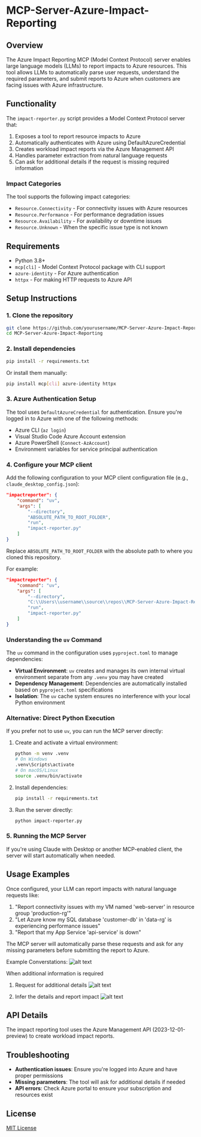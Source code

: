 # MCP-Server-Azure-Impact-Reporting

## Overview
The Azure Impact Reporting MCP (Model Context Protocol) server enables large language models (LLMs) to report impacts to Azure resources. This tool allows LLMs to automatically parse user requests, understand the required parameters, and submit reports to Azure when customers are facing issues with Azure infrastructure.

## Functionality
The `impact-reporter.py` script provides a Model Context Protocol server that:

1. Exposes a tool to report resource impacts to Azure
2. Automatically authenticates with Azure using DefaultAzureCredential
3. Creates workload impact reports via the Azure Management API
4. Handles parameter extraction from natural language requests
5. Can ask for additional details if the request is missing required information

### Impact Categories
The tool supports the following impact categories:
- `Resource.Connectivity` - For connectivity issues with Azure resources
- `Resource.Performance` - For performance degradation issues
- `Resource.Availability` - For availability or downtime issues
- `Resource.Unknown` - When the specific issue type is not known

## Requirements
- Python 3.8+
- `mcp[cli]` - Model Context Protocol package with CLI support
- `azure-identity` - For Azure authentication
- `httpx` - For making HTTP requests to Azure API

## Setup Instructions

### 1. Clone the repository
```bash
git clone https://github.com/yourusername/MCP-Server-Azure-Impact-Reporting.git
cd MCP-Server-Azure-Impact-Reporting
```

### 2. Install dependencies
```bash
pip install -r requirements.txt
```
Or install them manually:
```bash
pip install mcp[cli] azure-identity httpx
```

### 3. Azure Authentication Setup
The tool uses `DefaultAzureCredential` for authentication. Ensure you're logged in to Azure with one of the following methods:
- Azure CLI (`az login`)
- Visual Studio Code Azure Account extension
- Azure PowerShell (`Connect-AzAccount`)
- Environment variables for service principal authentication

### 4. Configure your MCP client
Add the following configuration to your MCP client configuration file (e.g., `claude_desktop_config.json`):

```json
"impactreporter": {
    "command": "uv",
    "args": [
        "--directory",
        "ABSOLUTE_PATH_TO_ROOT_FOLDER",
        "run",
        "impact-reporter.py"
    ]
}
```

Replace `ABSOLUTE_PATH_TO_ROOT_FOLDER` with the absolute path to where you cloned this repository.

For example:
```json
"impactreporter": {
    "command": "uv",
    "args": [
        "--directory",
        "C:\\Users\\username\\source\\repos\\MCP-Server-Azure-Impact-Reporting",
        "run",
        "impact-reporter.py"
    ]
}
```


### Understanding the `uv` Command

The `uv` command in the configuration uses `pyproject.toml` to manage dependencies:

- **Virtual Environment**: `uv` creates and manages its own internal virtual environment separate from any `.venv` you may have created
- **Dependency Management**: Dependencies are automatically installed based on `pyproject.toml` specifications
- **Isolation**: The `uv` cache system ensures no interference with your local Python environment

### Alternative: Direct Python Execution

If you prefer not to use `uv`, you can run the MCP server directly:

1. Create and activate a virtual environment:
    ```bash
    python -m venv .venv
    # On Windows
    .venv\Scripts\activate
    # On macOS/Linux
    source .venv/bin/activate
    ```

2. Install dependencies:
    ```bash
    pip install -r requirements.txt
    ```

3. Run the server directly:
    ```bash
    python impact-reporter.py
    ```

### 5. Running the MCP Server
If you're using Claude with Desktop or another MCP-enabled client, the server will start automatically when needed.

## Usage Examples
Once configured, your LLM can report impacts with natural language requests like:

1. "Report connectivity issues with my VM named 'web-server' in resource group 'production-rg'"
2. "Let Azure know my SQL database 'customer-db' in 'data-rg' is experiencing performance issues"
3. "Report that my App Service 'api-service' is down"

The MCP server will automatically parse these requests and ask for any missing parameters before submitting the report to Azure.

Example Converstations:
![alt text](<Images/ReportImpact.png>)

When additional information is required
1. Request for additional details
![alt text](<Images/AskDetails.png>)

2. Infer the details and report impact
![alt text](<Images/InferDetails.png>)

## API Details
The impact reporting tool uses the Azure Management API (2023-12-01-preview) to create workload impact reports.

## Troubleshooting
- **Authentication issues**: Ensure you're logged into Azure and have proper permissions
- **Missing parameters**: The tool will ask for additional details if needed
- **API errors**: Check Azure portal to ensure your subscription and resources exist

## License
[MIT License](LICENSE)